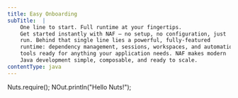 ```yaml
---
title: Easy Onboarding
subTitle:  | 
    One line to start. Full runtime at your fingertips.
    Get started instantly with NAF — no setup, no configuration, just
    run. Behind that single line lies a powerful, fully-featured
    runtime: dependency management, sessions, workspaces, and automation
    tools ready for anything your application needs. NAF makes modern
    Java development simple, composable, and ready to scale.
contentType: java
---
```


Nuts.require();
NOut.println("Hello Nuts!");
